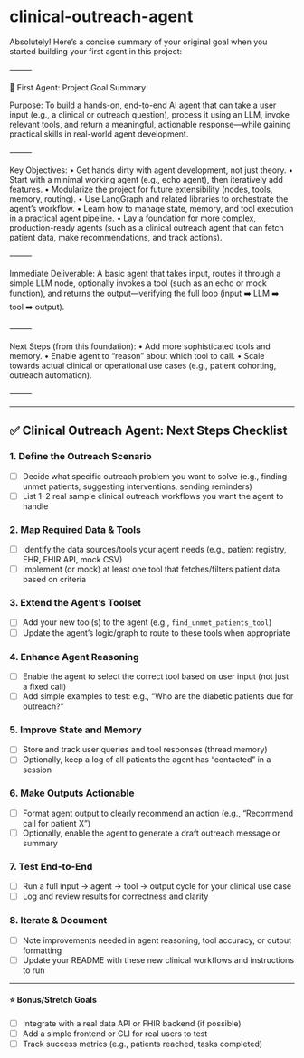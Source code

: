# clinical-outreach-agent
Absolutely! Here’s a concise summary of your original goal when you started building your first agent in this project:

⸻

🎯 First Agent: Project Goal Summary

Purpose:
To build a hands-on, end-to-end AI agent that can take a user input (e.g., a clinical or outreach question), process it using an LLM, invoke relevant tools, and return a meaningful, actionable response—while gaining practical skills in real-world agent development.

⸻

Key Objectives:
	•	Get hands dirty with agent development, not just theory.
	•	Start with a minimal working agent (e.g., echo agent), then iteratively add features.
	•	Modularize the project for future extensibility (nodes, tools, memory, routing).
	•	Use LangGraph and related libraries to orchestrate the agent’s workflow.
	•	Learn how to manage state, memory, and tool execution in a practical agent pipeline.
	•	Lay a foundation for more complex, production-ready agents (such as a clinical outreach agent that can fetch patient data, make recommendations, and track actions).

⸻

Immediate Deliverable:
A basic agent that takes input, routes it through a simple LLM node, optionally invokes a tool (such as an echo or mock function), and returns the output—verifying the full loop (input ➡️ LLM ➡️ tool ➡️ output).

⸻

Next Steps (from this foundation):
	•	Add more sophisticated tools and memory.
	•	Enable agent to “reason” about which tool to call.
	•	Scale towards actual clinical or operational use cases (e.g., patient cohorting, outreach automation).

⸻


---

## ✅ Clinical Outreach Agent: Next Steps Checklist

### 1. Define the Outreach Scenario
- [ ] Decide what specific outreach problem you want to solve (e.g., finding unmet patients, suggesting interventions, sending reminders)
- [ ] List 1–2 real sample clinical outreach workflows you want the agent to handle

### 2. Map Required Data & Tools
- [ ] Identify the data sources/tools your agent needs (e.g., patient registry, EHR, FHIR API, mock CSV)
- [ ] Implement (or mock) at least one tool that fetches/filters patient data based on criteria

### 3. Extend the Agent’s Toolset
- [ ] Add your new tool(s) to the agent (e.g., `find_unmet_patients_tool`)
- [ ] Update the agent’s logic/graph to route to these tools when appropriate

### 4. Enhance Agent Reasoning
- [ ] Enable the agent to select the correct tool based on user input (not just a fixed call)
- [ ] Add simple examples to test: e.g., “Who are the diabetic patients due for outreach?”

### 5. Improve State and Memory
- [ ] Store and track user queries and tool responses (thread memory)
- [ ] Optionally, keep a log of all patients the agent has “contacted” in a session

### 6. Make Outputs Actionable
- [ ] Format agent output to clearly recommend an action (e.g., “Recommend call for patient X”)
- [ ] Optionally, enable the agent to generate a draft outreach message or summary

### 7. Test End-to-End
- [ ] Run a full input → agent → tool → output cycle for your clinical use case
- [ ] Log and review results for correctness and clarity

### 8. Iterate & Document
- [ ] Note improvements needed in agent reasoning, tool accuracy, or output formatting
- [ ] Update your README with these new clinical workflows and instructions to run

---

#### ⭐️ Bonus/Stretch Goals
- [ ] Integrate with a real data API or FHIR backend (if possible)
- [ ] Add a simple frontend or CLI for real users to test
- [ ] Track success metrics (e.g., patients reached, tasks completed)